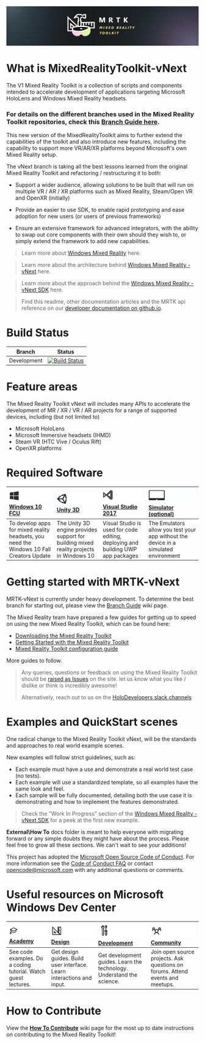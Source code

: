 <img src="External/ReadMeImages/MRTK_Logo_Rev.png">

# What is MixedRealityToolkit-vNext
The V1 Mixed Reality Toolkit is a collection of scripts and components intended to accelerate development of applications targeting Microsoft HoloLens and Windows Mixed Reality headsets.

### For details on the different branches used in the Mixed Reality Toolkit repositories, check this [Branch Guide here](https://github.com/Microsoft/MixedRealityToolkit-Unity/wiki/Branch-Guide).

This new version of the MixedRealityToolkit aims to further extend the capabilities of the toolkit and also introduce new features, including the capability to support more VR/AR/XR platforms beyond Microsoft's own Mixed Reality setup.

The vNext branch is taking all the best lessons learned from the original Mixed Reality Toolkit and refactoring / restructuring it to both:

* Support a wider audience, allowing solutions to be built that will run on multiple VR / AR / XR platforms such as Mixed Reality,  Steam/Open VR and OpenXR (initially)

* Provide an easier to use SDK, to enable rapid prototyping and ease adoption for new users (or users of previous frameworks)

* Ensure an extensive framework for advanced integrators, with the ability to swap out core components with their own should they wish to, or simply extend the framework to add new capabilities.

> Learn more about [Windows Mixed Reality](https://www.microsoft.com/en-gb/windows/windows-mixed-reality) here.

> Learn more about the architecture behind [Windows Mixed Reality - vNext](MRTK-vNext.md) here.

> Learn more about the approach behind the [Windows Mixed Reality - vNext SDK](MRTK-SDK.md) here.

> Find this readme, other documentation articles and the MRTK api reference on our [developer documentation on github.io](https://microsoft.github.io/MixedRealityToolkit-Unity/). 

# Build Status

| Branch | Status |
|---|---|
| Development |[![Build Status](https://microsoft.visualstudio.com/Analog/_apis/build/status/internal/middleware/mixedrealitytoolkit/MRTK-release-CI?branchName=mrtk_release)](https://microsoft.visualstudio.com/Analog/_build/latest?definitionId=36334&branchName=mrtk_release)|

# Feature areas
The Mixed Reality Toolkit vNext will includes many APIs to accelerate the development of MR / XR / VR / AR projects for a range of supported devices, including (but not limited to)

 - Microsoft HoloLens
 - Microsoft Immersive headsets (IHMD)
 - Steam VR (HTC Vive / Oculus Rift)
 - OpenXR platforms

 # Required Software
| [![Windows 10 Creators Update](External/ReadMeImages/MRTK170802_Short_17.png)](https://www.microsoft.com/software-download/windows10) [Windows 10 FCU](https://www.microsoft.com/software-download/windows10)| [![Unity](External/ReadMeImages/MRTK170802_Short_18.png)](https://unity3d.com/get-unity/download/archive) [Unity 3D](https://unity3d.com/get-unity/download/archive)| [![Visual Studio 2017](External/ReadMeImages/MRTK170802_Short_19.png)](http://dev.windows.com/downloads) [Visual Studio 2017](http://dev.windows.com/downloads)| [![Simulator (optional)](External/ReadMeImages/MRTK170802_Short_20.png)](https://go.microsoft.com/fwlink/?linkid=852626) [Simulator (optional)](https://go.microsoft.com/fwlink/?linkid=852626)|
| :--- | :--- | :--- | :--- |
| To develop apps for mixed reality headsets, you need the Windows 10 Fall Creators Update | The Unity 3D engine provides support for building mixed reality projects in Windows 10 | Visual Studio is used for code editing, deploying and building UWP app packages | The Emulators allow you test your app without the device in a simulated environment |

# Getting started with MRTK-vNext
MRTK-vNext is currently under heavy development. To determine the best branch for starting out, please view the [Branch Guide](https://github.com/Microsoft/MixedRealityToolkit-Unity/wiki/Branch-Guide) wiki page.

The Mixed Reality team have prepared a few guides for getting up to speed on using the new Mixed Reality Toolkit, which can be found here:

* [Downloading the Mixed Reality Toolkit](Documentation/DownloadingTheMRTK.md)
* [Getting Started with the Mixed Reality Toolkit](Documentation/GettingStartedWithTheMRTK.md)
* [Mixed Reality Toolkit configuration guide](Documentation/MixedRealityConfigurationGuide.md)

More guides to follow.


> Any queries, questions or feedback on using the Mixed Reality Toolkit should be [raised as Issues](https://github.com/Microsoft/MixedRealityToolkit-Unity/issues) on the site.  let us know what you like / dislike or think is incredibly awesome!
> 
> Alternatively, reach out to us on the [HoloDevelopers slack channels](https://holodevelopersslack.azurewebsites.net/)


# Examples and QuickStart scenes
One radical change to the Mixed Reality Toolkit vNext, will be the standards and approaches to real world example scenes.

New examples will follow strict guidelines, such as:

* Each example must have a use and demonstrate a real world test case (no tests).
* Each example will use a standardized template, so all examples have the same look and feel.
* Each sample will be fully documented, detailing both the use case it is demonstrating and how to implement the features demonstrated.

> Check the "Work In Progress" section of the [Windows Mixed Reality - vNext SDK](MRTK-SDK.md) for a peek at the first new example.


**External\How To** docs folder is meant to help everyone with migrating forward or any simple doubts they might have about the process.
Please feel free to grow all these sections. We can't wait to see your additions!

This project has adopted the [Microsoft Open Source Code of Conduct](https://opensource.microsoft.com/codeofconduct/). 
For more information see the [Code of Conduct FAQ](https://opensource.microsoft.com/codeofconduct/faq/) or contact [opencode@microsoft.com](mailto:opencode@microsoft.com) with any additional questions or comments.

# Useful resources on Microsoft Windows Dev Center
| ![Academy](External/ReadMeImages/icon_academy.png) [Academy](https://developer.microsoft.com/en-us/windows/mixed-reality/academy)| ![Design](External/ReadMeImages/icon_design.png) [Design](https://developer.microsoft.com/en-us/windows/mixed-reality/design)| ![Development](External/ReadMeImages/icon_development.png) [Development](https://developer.microsoft.com/en-us/windows/mixed-reality/development)| ![Community)](External/ReadMeImages/icon_community.png) [Community](https://developer.microsoft.com/en-us/windows/mixed-reality/community)|
| :--------------------- | :----------------- | :------------------ | :------------------------ |
| See code examples. Do a coding tutorial. Watch guest lectures.          | Get design guides. Build user interface. Learn interactions and input.     | Get development guides. Learn the technology. Understand the science.       | Join open source projects. Ask questions on forums. Attend events and meetups. |

# How to Contribute
View the [**How To Contribute**](https://github.com/Microsoft/MixedRealityToolkit-Unity/wiki/How-to-Contribute) wiki page for the most up to date instructions on contributing to the Mixed Reality Toolkit!
